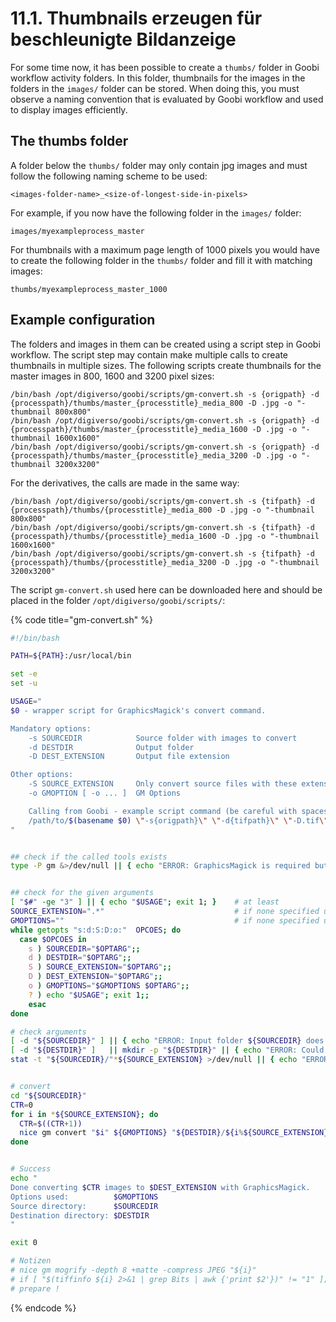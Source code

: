 # 11.1. Thumbnails erzeugen für beschleunigte Bildanzeige

For some time now, it has been possible to create a `thumbs/` folder in Goobi workflow activity folders. In this folder, thumbnails for the images in the folders in the `images/` folder can be stored. When doing this, you must observe a naming convention that is evaluated by Goobi workflow and used to display images efficiently.

## The thumbs folder

A folder below the `thumbs/` folder may only contain jpg images and must follow the following naming scheme to be used:

```text
<images-folder-name>_<size-of-longest-side-in-pixels>
```

For example, if you now have the following folder in the `images/` folder:

```text
images/myexampleprocess_master
```

For thumbnails with a maximum page length of 1000 pixels you would have to create the following folder in the `thumbs/` folder and fill it with matching images:

```text
thumbs/myexampleprocess_master_1000
```

## Example configuration

The folders and images in them can be created using a script step in Goobi workflow. The script step may contain make multiple calls to create thumbnails in multiple sizes. The following scripts create thumbnails for the master images in 800, 1600 and 3200 pixel sizes:

```text
/bin/bash /opt/digiverso/goobi/scripts/gm-convert.sh -s {origpath} -d {processpath}/thumbs/master_{processtitle}_media_800 -D .jpg -o "-thumbnail 800x800"
/bin/bash /opt/digiverso/goobi/scripts/gm-convert.sh -s {origpath} -d {processpath}/thumbs/master_{processtitle}_media_1600 -D .jpg -o "-thumbnail 1600x1600"
/bin/bash /opt/digiverso/goobi/scripts/gm-convert.sh -s {origpath} -d {processpath}/thumbs/master_{processtitle}_media_3200 -D .jpg -o "-thumbnail 3200x3200"
```

For the derivatives, the calls are made in the same way:

```text
/bin/bash /opt/digiverso/goobi/scripts/gm-convert.sh -s {tifpath} -d {processpath}/thumbs/{processtitle}_media_800 -D .jpg -o "-thumbnail 800x800"
/bin/bash /opt/digiverso/goobi/scripts/gm-convert.sh -s {tifpath} -d {processpath}/thumbs/{processtitle}_media_1600 -D .jpg -o "-thumbnail 1600x1600"
/bin/bash /opt/digiverso/goobi/scripts/gm-convert.sh -s {tifpath} -d {processpath}/thumbs/{processtitle}_media_3200 -D .jpg -o "-thumbnail 3200x3200"
```

The script `gm-convert.sh` used here can be downloaded here and should be placed in the folder `/opt/digiverso/goobi/scripts/`:

{% code title="gm-convert.sh" %}
```bash
#!/bin/bash

PATH=${PATH}:/usr/local/bin

set -e
set -u

USAGE="
$0 - wrapper script for GraphicsMagick's convert command.

Mandatory options:
    -s SOURCEDIR            Source folder with images to convert
    -d DESTDIR              Output folder
    -D DEST_EXTENSION       Output file extension

Other options:
    -S SOURCE_EXTENSION     Only convert source files with these extensions
    -o GMOPTION [ -o ... ]  GM Options

    Calling from Goobi - example script command (be careful with spaces within \"\"):
    /path/to/$(basename $0) \"-s{origpath}\" \"-d{tifpath}\" \"-D.tif\" \"-o+matte -depth 8 -compress JPEG\"
"


## check if the called tools exists
type -P gm &>/dev/null || { echo "ERROR: GraphicsMagick is required but seems not to be installed." >&2; exit 1; }


## check for the given arguments
[ "$#" -ge "3" ] || { echo "$USAGE"; exit 1; }    # at least
SOURCE_EXTENSION=".*"                             # if none specified use .* as source file type
GMOPTIONS=""                                      # if none specified use none
while getopts "s:d:S:D:o:"  OPCOES; do
  case $OPCOES in
    s ) SOURCEDIR="$OPTARG";;
    d ) DESTDIR="$OPTARG";;
    S ) SOURCE_EXTENSION="$OPTARG";;
    D ) DEST_EXTENSION="$OPTARG";;
    o ) GMOPTIONS="$GMOPTIONS $OPTARG";;
    ? ) echo "$USAGE"; exit 1;;
    esac
done

# check arguments
[ -d "${SOURCEDIR}" ] || { echo "ERROR: Input folder ${SOURCEDIR} does not exist." >&2; exit 1; }
[ -d "${DESTDIR}" ]   || mkdir -p "${DESTDIR}" || { echo "ERROR: Could not create destination folder ${DESTDIR}." >&2; exit 1; }
stat -t "${SOURCEDIR}/"*${SOURCE_EXTENSION} >/dev/null || { echo "ERROR: No *${SOURCE_EXTENSION} input files found in ${SOURCEDIR}" >&2; exit 1; }


# convert
cd "${SOURCEDIR}"
CTR=0
for i in *${SOURCE_EXTENSION}; do
  CTR=$((CTR+1))
  nice gm convert "$i" ${GMOPTIONS} "${DESTDIR}/${i%${SOURCE_EXTENSION}}${DEST_EXTENSION}" || { echo "ERROR: GM command failed: gm convert $i ${GMOPTIONS} ${DESTDIR}/${i%${SOURCE_EXTENSION}}${DEST_EXTENSION}" >&2; exit 1; }
done


# Success
echo "
Done converting $CTR images to $DEST_EXTENSION with GraphicsMagick.
Options used:          $GMOPTIONS
Source directory:      $SOURCEDIR
Destination directory: $DESTDIR
"

exit 0

# Notizen
# nice gm mogrify -depth 8 +matte -compress JPEG "${i}"
# if [ "$(tiffinfo ${i} 2>&1 | grep Bits | awk {'print $2'})" != "1" ]; then
# prepare !
```
{% endcode %}

